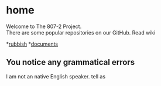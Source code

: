 # home
Welcome to The 807-2 Project.  
There are some popular repositories on our GitHub. Read wiki

*[rubbish](https://github.com/807-2/rubbish/wiki)
*[documents](https://github.com/807-2/documents/wiki) 


## You notice any grammatical errors
I am not an native English speaker. tell as 

